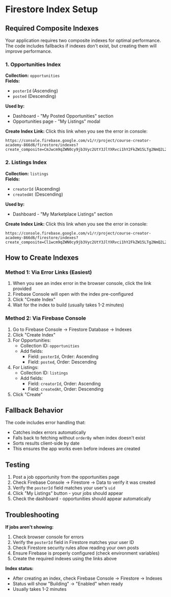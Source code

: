 # Firestore Index Setup

## Required Composite Indexes

Your application requires two composite indexes for optimal performance. The code includes fallbacks if indexes don't exist, but creating them will improve performance.

### 1. Opportunities Index

**Collection:** `opportunities`  
**Fields:**
- `posterId` (Ascending)
- `posted` (Descending)

**Used by:**
- Dashboard - "My Posted Opportunities" section
- Opportunities page - "My Listings" modal

**Create Index Link:**
Click this link when you see the error in console:
```
https://console.firebase.google.com/v1/r/project/course-creator-academy-866d6/firestore/indexes?create_composite=CmJwcm9qZWN0cy9jb3Vyc2UtY3JlYXRvci1hY2FkZW15LTg2NmQ2L2RhdGFiYXNlcy8oZGVmYXVsdCkvY29sbGVjdGlvbkdyb3Vwcy9vcHBvcnR1bml0aWVzL2luZGV4ZXMvXxABGgwKCHBvc3RlcklkEAEaCgoGcG9zdGVkEAIaDAoIX19uYW1lX18QAg
```

### 2. Listings Index

**Collection:** `listings`  
**Fields:**
- `creatorId` (Ascending)
- `createdAt` (Descending)

**Used by:**
- Dashboard - "My Marketplace Listings" section

**Create Index Link:**
Click this link when you see the error in console:
```
https://console.firebase.google.com/v1/r/project/course-creator-academy-866d6/firestore/indexes?create_composite=Cl1wcm9qZWN0cy9jb3Vyc2UtY3JlYXRvci1hY2FkZW15LTg2NmQ2L2RhdGFiYXNlcy8oZGVmYXVsdCkvY29sbGVjdGlvbkdyb3Vwcy9saXN0aW5ncy9pbmRleGVzL18QARoNCgljcmVhdG9ySWQQARoNCgljcmVhdGVkQXQQAhoMCghfX25hbWVfXxAC
```

## How to Create Indexes

### Method 1: Via Error Links (Easiest)

1. When you see an index error in the browser console, click the link provided
2. Firebase Console will open with the index pre-configured
3. Click "Create Index"
4. Wait for the index to build (usually takes 1-2 minutes)

### Method 2: Via Firebase Console

1. Go to Firebase Console → Firestore Database → Indexes
2. Click "Create Index"
3. For Opportunities:
   - Collection ID: `opportunities`
   - Add fields:
     - Field: `posterId`, Order: Ascending
     - Field: `posted`, Order: Descending
4. For Listings:
   - Collection ID: `listings`
   - Add fields:
     - Field: `creatorId`, Order: Ascending
     - Field: `createdAt`, Order: Descending
5. Click "Create"

## Fallback Behavior

The code includes error handling that:
- Catches index errors automatically
- Falls back to fetching without `orderBy` when index doesn't exist
- Sorts results client-side by date
- This ensures the app works even before indexes are created

## Testing

1. Post a job opportunity from the opportunities page
2. Check Firebase Console → Firestore → Data to verify it was created
3. Verify the `posterId` field matches your user's `uid`
4. Click "My Listings" button - your jobs should appear
5. Check the dashboard - opportunities should appear automatically

## Troubleshooting

**If jobs aren't showing:**
1. Check browser console for errors
2. Verify the `posterId` field in Firestore matches your user ID
3. Check Firestore security rules allow reading your own posts
4. Ensure Firebase is properly configured (check environment variables)
5. Create the required indexes using the links above

**Index status:**
- After creating an index, check Firebase Console → Firestore → Indexes
- Status will show "Building" → "Enabled" when ready
- Usually takes 1-2 minutes


